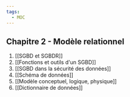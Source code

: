 ```yaml
---
tags:
  - MOC
---
```

## Chapitre 2 - Modèle relationnel
1. [[SGBD et SGBDR]]
2. [[Fonctions et outils d'un SGBD]]
3. [[SGBD dans la sécurité des données]]
4. [[Schéma de données]]
5. [[Modèle conceptuel, logique, physique]]
6. [[Dictionnaire de données]]